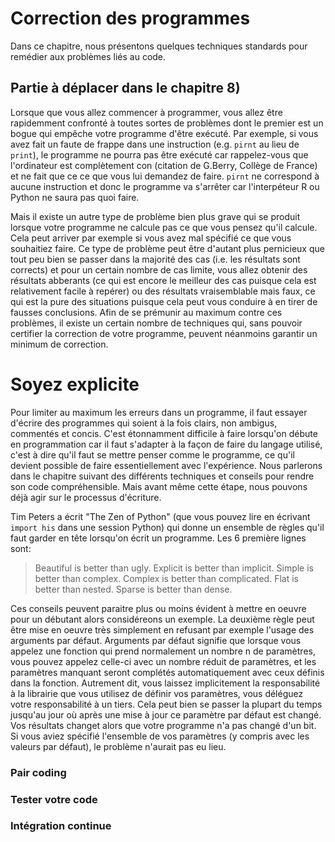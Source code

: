 # Correction des programmes

Dans ce chapitre, nous présentons quelques techniques standards pour remédier
aux problèmes liés au code.


## Partie à déplacer dans le chapitre 8)

Lorsque que vous allez commencer à programmer, vous allez être rapidemment
confronté à toutes sortes de problèmes dont le premier est un bogue qui empêche
votre programme d'être exécuté. Par exemple, si vous avez fait un faute de
frappe dans une instruction (e.g. `pirnt` au lieu de `print`), le programme ne
pourra pas être exécuté car rappelez-vous que l'ordinateur est complètement con
(citation de G.Berry, Collège de France) et ne fait que ce ce que vous lui
demandez de faire. `pirnt` ne correspond à aucune instruction et donc le
programme va s'arrêter car l'interpéteur R ou Python ne saura pas quoi faire.

Mais il existe un autre type de problème bien plus grave qui se produit lorsque
votre programme ne calcule pas ce que vous pensez qu'il calcule. Cela peut
arriver par exemple si vous avez mal spécifié ce que vous souhaitiez faire. Ce
type de problème peut être d'autant plus pernicieux que tout peu bien se passer
dans la majorité des cas (i.e. les résultats sont corrects) et pour un certain
nombre de cas limite, vous allez obtenir des résultats abberants (ce qui est
encore le meilleur des cas puisque cela est relativement facile à repérer) ou
des résultats vraisemblable mais faux, ce qui est la pure des situations
puisque cela peut vous conduire à en tirer de fausses conclusions. Afin de se
prémunir au maximum contre ces problèmes, il existe un certain nombre de
techniques qui, sans pouvoir certifier la correction de votre programme,
peuvent néanmoins garantir un minimum de correction.


# Soyez explicite

Pour limiter au maximum les erreurs dans un programme, il faut essayer d'écrire
des programmes qui soient à la fois clairs, non ambigus, commentés et
concis. C'est étonnamment difficile à faire lorsqu'on débute en programmation
car il faut s'adapter à la façon de faire du langage utilisé, c'est à dire
qu'il faut se mettre penser comme le programme, ce qu'il devient possible de
faire essentiellement avec l'expérience. Nous parlerons dans le chapitre
suivant des différents techniques et conseils pour rendre son code
compréhensible. Mais avant même cette étape, nous pouvons déjà agir sur le
processus d'écriture.

Tim Peters a écrit "The Zen of Python" (que vous pouvez lire en écrivant
`import his` dans une session Python) qui donne un ensemble de règles qu'il
faut garder en tête lorsqu'on écrit un programme. Les 6 première lignes sont:

> Beautiful is better than ugly.
> Explicit is better than implicit.
> Simple is better than complex.
> Complex is better than complicated.
> Flat is better than nested.
> Sparse is better than dense.

Ces conseils peuvent paraitre plus ou moins évident à mettre en oeuvre pour un
débutant alors considéreons un exemple. La deuxième règle peut être mise en
oeuvre très simplement en refusant par exemple l'usage des arguments par
défaut. Arguments par défaut signifie que lorsque vous appelez une fonction qui
prend normalement un nombre n de paramètres, vous pouvez appelez celle-ci avec
un nombre réduit de paramètres, et les paramètres manquant seront complétés
automatiquement avec ceux définis dans la fonction. Autrement dit, vous laissez
implicitement la responsabilité à la librairie que vous utilisez de définir vos
paramètres, vous déléguez votre responsabilité à un tiers. Cela peut bien se
passer la plupart du temps jusqu'au jour où après une mise à jour ce paramètre
par défaut est changé. Vos résultats changet alors que votre programme n'a pas
changé d'un bit. Si vous aviez spécifié l'ensemble de vos paramètres (y compris
avec les valeurs par défaut), le problème n'aurait pas eu lieu.
 
### Pair coding

### Tester votre code

### Intégration continue

